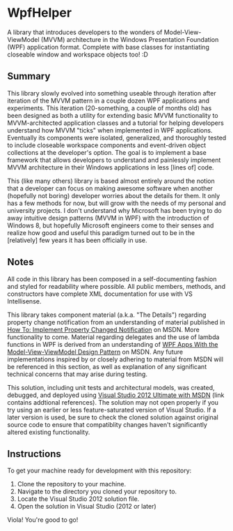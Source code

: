 WpfHelper
=============

A library that introduces developers to the wonders of Model-View-ViewModel (MVVM) architecture in the Windows Presentation Foundation (WPF) application format. Complete with base classes for instantiating closeable window and workspace objects too! :D

Summary
-------

This library slowly evolved into something useable through iteration after iteration of the MVVM pattern in a couple dozen WPF applications and experiments. This iteration (20-something, a couple of months old) has been designed as both a utility for extending basic MVVM functionality to MVVM-architected application classes and a tutorial for helping developers understand how MVVM "ticks" when implemented in WPF applications. Eventually its components were isolated, generalized, and thoroughly tested to include closeable workspace components and event-driven object collections at the developer's option. The goal is to implement a base framework that allows developers to understand and painlessly implement MVVM architecture in their Windows applications in less [lines of] code.

This (like many others) library is based almost entirely around the notion that a developer can focus on making awesome software when another (hopefully not boring) developer worries about the details for them. It only has a few methods for now, but will grow with the needs of my personal and university projects. I don't understand why Microsoft has been trying to do away intuitive design patterns (MVVM in WPF) with the introduction of Windows 8, but hopefully Microsoft engineers come to their senses and realize how good and useful this paradigm turned out to be in the [relatively] few years it has been officially in use.

Notes
-----

All code in this library has been composed in a self-documenting fashion and styled for readability where possible. All public members, methods, and constructors have complete XML documentation for use with VS Intellisense.

This library takes component material (a.k.a. "The Details") regarding property change notification from an understanding of material published in [How To: Implement Property Changed Notification](http://msdn.microsoft.com/en-us/library/ms743695.aspx) on MSDN. More functionality to come. Material regarding delegates and the use of lambda functions in WPF is derived from an understanding of [WPF Apps With the Model-View-ViewModel Design Pattern](http://msdn.microsoft.com/en-us/magazine/dd419663.aspx) on MSDN. Any future implementations inspired by or closely adhering to material from MSDN will be referenced in this section, as well as explanation of any significant technical concerns that may arise during testing.

This solution, including unit tests and architectural models, was created, debugged, and deployed using [Visual Studio 2012 Ultimate with MSDN](http://en.wikipedia.org/wiki/Microsoft_Visual_Studio#Visual_Studio_2012) (link contains addtional references). The solution may not open properly if you try using an earlier or less feature-saturated version of Visual Studio. If a later version is used, be sure to check the cloned solution against original source code to ensure that compatiblity changes haven't significantly altered existing functionality.

Instructions
------------

To get your machine ready for development with this repository:

1. Clone the repository to your machine.
2. Navigate to the directory you cloned your repository to.
3. Locate the Visual Studio 2012 solution file.
3. Open the solution in Visual Studio (2012 or later)

Viola! You're good to go!
